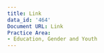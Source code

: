 ```yaml
---
title: Link
data_id: '464'
Document URL: Link
Practice Area:
- Education, Gender and Youth
---
```


